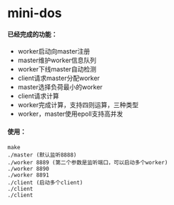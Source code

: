 # mini-dos

#### 已经完成的功能：

- worker启动向master注册
- master维护worker信息队列
- worker下线master自动检测
- client请求master分配worker
- master选择负荷最小的worker
- client请求计算
- worker完成计算，支持四则运算，三种类型
- worker，master使用epoll支持高并发
#### 使用：

```shell
make
./master (默认监听8888)
./worker 8889 (第二个参数是监听端口，可以启动多个worker)
./worker 8890
./worker 8891
./client (启动多个client)
./client
./client

```


